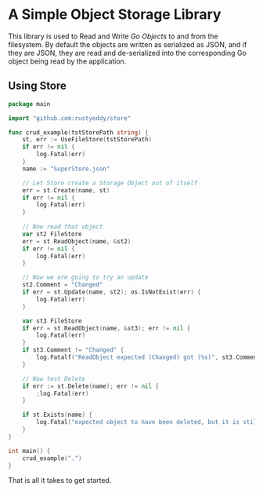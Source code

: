 # A Simple Object Storage Library

This library is used to Read and Write _Go Objects_ to and from the
filesystem. By default the objects are written as serialized as JSON,
and if they are JSON, they are read and de-serialized into the
corresponding Go object being read by the application.

## Using Store

```go
package main 

import "github.com:rustyeddy/store"

func crud_example(tstStorePath string) {
	st, err := UseFileStore(tstStorePath)
	if err != nil {
		log.Fatal(err)
	}
	name := "SuperStore.json"

	// Let Store create a Storage Object out of itself
	err = st.Create(name, st)
	if err != nil {
		log.Fatal(err)
	}
	
	// Now read that object 
	var st2 FileStore
	err = st.ReadObject(name, &st2)
	if err != nil {
		log.Fatal(err)
	}

	// Now we are going to try an update
	st2.Comment = "Changed"
	if err = st.Update(name, st2); os.IsNotExist(err) {
		log.Fatal(err)
	}

	var st3 FileStore
	if err = st.ReadObject(name, &st3); err != nil {
		log.Fatal(err)
	}
	if st3.Comment != "Changed" {
		log.Fatalf("ReadObject expected (Changed) got (%s)", st3.Comment)
	}

	// Now test Delete
	if err := st.Delete(name); err != nil {
		;log.Fatal(err)
	}

	if st.Exists(name) {
		log.Fatal("expected object to have been deleted, but it is still here")
	}
}

int main() {
    crud_example(".")
}

```

That is all it takes to get started.
